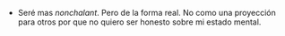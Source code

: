 - Seré mas *nonchalant*. Pero de la forma real. No como una proyección para otros por que no quiero ser honesto sobre mi estado mental.  